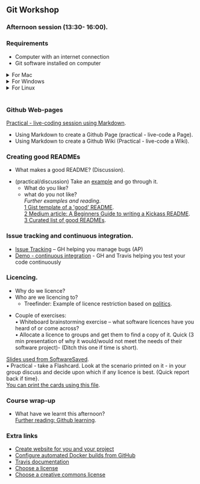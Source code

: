 ## Git Workshop
### Afternoon session (13:30- 16:00).  

### Requirements
* Computer with an internet connection
* Git software installed on computer
<details>
    <summary>For Mac</summary>
    <p>
    <ul> 
    <li>Install command-line git. On Mavericks (10.9) or above from Terminal try to run git.<br>     
    <blockquote> $ git --version  </blockquote> 
If you don’t have it installed already, it will prompt you to install it.</li>
       <li>Install Git Desktop (Optional) NB This is also another way to install the command-line git client.<br>
       Download from the Desktop web-site(https://desktop.github.com)<br></li>    
       </ul>
       </p>
</details>
<details>
    <summary>For Windows</summary>
    <p>
    <ul>
    <li>Install command-line git from this web-site: https://git-scm.com/download/win<br></li>
    <li>Install Git Desktop (Optional) NB This is also another way to install the command-line git client.<br>
       Download from the Desktop web-site(https://desktop.github.com)<br></li>    
    </ul></p>
</details>
<details>
    <summary>For Linux</summary>
    <p>  
On Fedora (or similar RPM-based distribution e.g. RHEL or CentOS)<br>
      <blockquote> $ sudo dnf install git-all </blockquote>
On a Debian-based distribution (e.g. Ubuntu <br>
      <blockquote> $ sudo apt install git-all </<blockquote>
    </p>
</details> <br>

### Github Web-pages
[Practical - live-coding session using Markdown](https://mfernandes61.github.io/github_web_course/).  
* Using Markdown to create a Github Page (practical - live-code a Page).  
* Using Markdown to create a Github Wiki (Practical - live-code a Wiki).  

### Creating good READMEs
* What makes a good README? (Discussion).  
- (practical/discussion) Take an [example](https://github.com/php-censor/php-censor ) and go through it.    
   * What do you like?   
   * what do you not like?   
_Further examples and reading_.  
[1 Gist template of a 'good' README](https://gist.github.com/PurpleBooth/109311bb0361f32d87a2).  
[2 Medium article: A Beginners Guide to writing a Kickass README](https://medium.com/@meakaakka/a-beginners-guide-to-writing-a-kickass-readme-7ac01da88ab3).  
[3 Curated list of good READMEs](https://github.com/matiassingers/awesome-readme).  

### Issue tracking and continuous integration.  
* [Issue Tracking](issue-tracking.html) – GH helping you manage bugs (AP)
* [Demo - continuous integration](https://github.com/pajanne/simple-py-ci) - GH and Travis helping you test your code continuously

### Licencing.  
- Why do we licence?   
- Who are we licencing to?    
   - Treefinder: Example of licence restriction based on [politics](https://en.wikipedia.org/wiki/Treefinder#Controversy).   
* Couple of exercises:    
       • Whiteboard brainstorming exercise – what software licences have you heard of or come across?   
       • Allocate a licence to groups and get them to find a copy of it. Quick (3 min presentation of why
it would/would not meet the needs of their software project)- (Ditch this one if time is short).  

[Slides used from SoftwareSaved](https://softwaresaved.github.io/software-licensing-workshop/#/).  
• Practical - take a Flashcard. Look at the scenario printed on it - in your group discuss and decide upon
which if any licence is best. (Quick report back if time}.  
[You can print the cards using this file](Git_training_licence_flashcards.pdf).  

### Course wrap-up
* What have we learnt this afternoon?    
[Further reading: Github learning](https://lab.github.com/courses).   

### Extra links
* [Create website for you and your project](https://pages.github.com/)
* [Configure automated Docker builds from GitHub](https://docs.docker.com/docker-hub/github/)
* [Travis documentation](https://docs.travis-ci.com/)
* [Choose a license](https://choosealicense.com/)
* [Choose a creative commons license](https://creativecommons.org/choose/)
